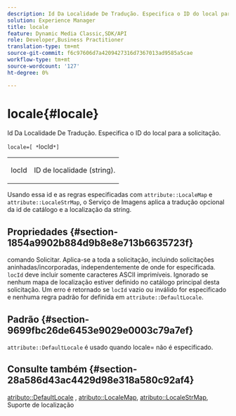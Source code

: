 ```yaml
---
description: Id Da Localidade De Tradução. Especifica o ID do local para a solicitação.
solution: Experience Manager
title: locale
feature: Dynamic Media Classic,SDK/API
role: Developer,Business Practitioner
translation-type: tm+mt
source-git-commit: f6c97606d7a4209427316d7367013ad9585a5cae
workflow-type: tm+mt
source-wordcount: '127'
ht-degree: 0%

---
```



# locale{#locale}

Id Da Localidade De Tradução. Especifica o ID do local para a solicitação.

`locale=[ *`locId`*]`

<table id="simpletable_C1899AD02C984ED3896B7620916637E7"> 
 <tr class="strow"> 
  <td class="stentry"> <p><span class="codeph"> <span class="varname"> locId</span></span> </p> </td> 
  <td class="stentry"> <p>ID de localidade (string). </p></td> 
 </tr> 
</table>

Usando essa id e as regras especificadas com `attribute::LocaleMap` e `attribute::LocaleStrMap`, o Serviço de Imagens aplica a tradução opcional da id de catálogo e a localização da string.

## Propriedades {#section-1854a9902b884d9b8e8e713b6635723f}

comando Solicitar. Aplica-se a toda a solicitação, incluindo solicitações aninhadas/incorporadas, independentemente de onde for especificada. `locId` deve incluir somente caracteres ASCII imprimíveis. Ignorado se nenhum mapa de localização estiver definido no catálogo principal desta solicitação. Um erro é retornado se `locId` vazio ou inválido for especificado e nenhuma regra padrão for definida em `attribute::DefaultLocale`.

## Padrão {#section-9699fbc26de6453e9029e0003c79a7ef}

`attribute::DefaultLocale` é usado quando locale= não é especificado.

## Consulte também {#section-28a586d43ac4429d98e318a580c92af4}

[atributo::DefaultLocale](../../../../../is-api/image-catalog/image-serving-api-ref/c-image-catalog-reference/c-attributes-reference/r-defaultlocale.md#reference-69462ad9923f464f80c2c012342a6b6b) ,  [atributo::LocaleMap](../../../../../is-api/image-catalog/image-serving-api-ref/c-image-catalog-reference/c-attributes-reference/r-localemap.md#reference-49bbf598f8ea47c3a563755cef306318),  [atributo::LocaleStrMap](../../../../../is-api/image-catalog/image-serving-api-ref/c-image-catalog-reference/c-attributes-reference/r-localestrmap.md#reference-98c42070a4bc4baf92537132be2b5b1e), Suporte de localização
